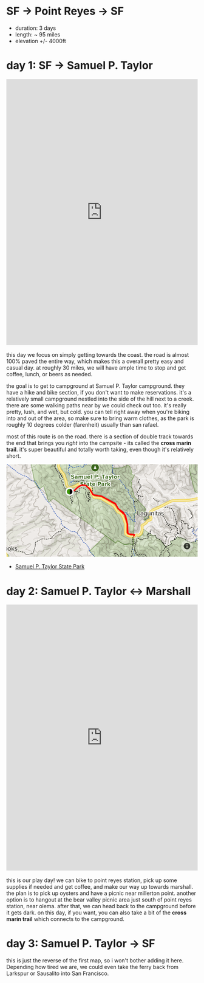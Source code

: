 # SF -> Point Reyes -> SF

* duration: 3 days
* length: ~ 95 miles
* elevation +/- 4000ft

# day 1: SF -> Samuel P. Taylor

<iframe src="https://ridewithgps.com/embeds?type=route&id=38469655&sampleGraph=true" style="width: 1px; min-width: 100%; height: 700px; border: none;" scrolling="no"></iframe>

this day we focus on simply getting towards the coast. the road is almost 100%
paved the entire way, which makes this a overall pretty easy and casual day. at
roughly 30 miles, we will have ample time to stop and get coffee, lunch, or
beers as needed.

the goal is to get to campground at Samuel P. Taylor campground. they have a
hike and bike section, if you don't want to make reservations. it's a
relatively small campground nestled into the side of the hill next to a creek.
there are some walking paths near by we could check out too. it's really
pretty, lush, and wet, but cold. you can tell right away when you're biking
into and out of the area, so make sure to bring warm clothes, as the park is
roughly 10 degrees colder (farenheit) usually than san rafael.

most of this route is on the road. there is a section of double track towards the end that brings you _right_ into the campsite - its called the **cross marin trail**. it's super beautiful and totally worth taking, even though it's relatively short.

<img src="resources/img/cross-marin-trail.png" />

* [Samuel P. Taylor State Park](http://www.parks.ca.gov/?page_id=469)

# day 2: Samuel P. Taylor <-> Marshall

<iframe src="https://ridewithgps.com/embeds?type=route&id=38469800&sampleGraph=true" style="width: 1px; min-width: 100%; height: 700px; border: none;" scrolling="no"></iframe>

this is our play day! we can bike to point reyes station, pick up some supplies
if needed and get coffee, and make our way up towards marshall. the plan is to
pick up oysters and have a picnic near millerton point. another option is to hangout at the bear valley picnic area just south of point reyes station, near olema. after that, we can head back to the campground before it gets dark. on this day, if you want, you can also take a bit of the **cross marin trail** which connects to the campground.

# day 3: Samuel P. Taylor -> SF

this is just the reverse of the first map, so i won't bother adding it here. Depending how tired we are, we could even take the ferry back from Larkspur or Sausalito into San Francisco.
